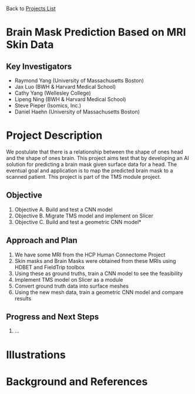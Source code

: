 Back to [Projects List](../../README.md#ProjectsList)

# Brain Mask Prediction Based on MRI Skin Data

## Key Investigators

- Raymond Yang (University of Massachusetts Boston)
- Jax Luo (BWH & Harvard Medical School)
- Cathy Yang (Wellesley College)
- Lipeng Ning (BWH & Harvard Medical School)
- Steve Pieper (Isomics, Inc.)
- Daniel Haehn (University of Massachusetts Boston)



# Project Description

We postulate that there is a relationship between the shape of ones head and the shape of ones brain. This project aims test that by developing an AI solution for predicting a brain mask given surface data for a head. The eventual goal and application is to map the predicted brain mask to a scanned patient. This project is part of the TMS module project.

## Objective

<!-- Describe here WHAT you would like to achieve (what you will have as end result). -->

1. Objective A. Build and test a CNN model
1. Objective B. Migrate TMS model and implement on Slicer
1. Objective C. Build and test a geometric CNN model*

## Approach and Plan

<!-- Describe here HOW you would like to achieve the objectives stated above. -->

1. We have some MRI from the HCP Human Connectome Project
1. Skin masks and Brain Masks were obtained from these MRIs using HDBET and FieldTrip toolbox
1. Using these as ground truths, train a CNN model to see the feasibility 
1. Implement TMS model on Slicer as a module
1. Convert ground truth data into surface meshes
1. Using the new mesh data, train a geometric CNN model and compare results

## Progress and Next Steps

<!-- Update this section as you make progress, describing of what you have ACTUALLY DONE. If there are specific steps that you could not complete then you can describe them here, too. -->

1. ...

# Illustrations

<!-- Add pictures and links to videos that demonstrate what has been accomplished.
![Description of picture](Example2.jpg)
![Some more images](Example2.jpg)
-->

# Background and References

<!-- If you developed any software, include link to the source code repository. If possible, also add links to sample data, and to any relevant publications. -->
